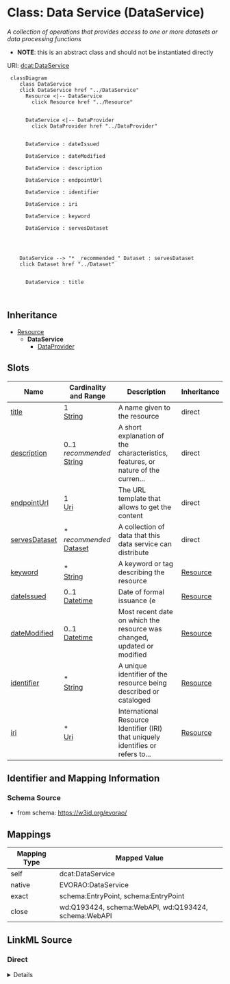 

# Class: Data Service (DataService) 


_A collection of operations that provides access to one or more datasets or data processing functions_




* __NOTE__: this is an abstract class and should not be instantiated directly


URI: [dcat:DataService](http://www.w3.org/ns/dcat#DataService)






```mermaid
 classDiagram
    class DataService
    click DataService href "../DataService"
      Resource <|-- DataService
        click Resource href "../Resource"
      

      DataService <|-- DataProvider
        click DataProvider href "../DataProvider"
      
      
      DataService : dateIssued
        
      DataService : dateModified
        
      DataService : description
        
      DataService : endpointUrl
        
      DataService : identifier
        
      DataService : iri
        
      DataService : keyword
        
      DataService : servesDataset
        
          
    
    
    DataService --> "* _recommended_" Dataset : servesDataset
    click Dataset href "../Dataset"

        
      DataService : title
        
      
```





## Inheritance
* [Resource](Resource.md)
    * **DataService**
        * [DataProvider](DataProvider.md)



## Slots

| Name | Cardinality and Range | Description | Inheritance |
| ---  | --- | --- | --- |
| [title](title.md) | 1 <br/> [String](String.md) | A name given to the resource | direct |
| [description](description.md) | 0..1 _recommended_ <br/> [String](String.md) | A short explanation of the characteristics, features, or nature of the curren... | direct |
| [endpointUrl](endpointUrl.md) | 1 <br/> [Uri](Uri.md) | The URL template that allows to get the content | direct |
| [servesDataset](servesDataset.md) | * _recommended_ <br/> [Dataset](Dataset.md) | A collection of data that this data service can distribute | direct |
| [keyword](keyword.md) | * <br/> [String](String.md) | A keyword or tag describing the resource | [Resource](Resource.md) |
| [dateIssued](dateIssued.md) | 0..1 <br/> [Datetime](Datetime.md) | Date of formal issuance (e | [Resource](Resource.md) |
| [dateModified](dateModified.md) | 0..1 <br/> [Datetime](Datetime.md) | Most recent date on which the resource was changed, updated or modified | [Resource](Resource.md) |
| [identifier](identifier.md) | * <br/> [String](String.md) | A unique identifier of the resource being described or cataloged | [Resource](Resource.md) |
| [iri](iri.md) | * <br/> [Uri](Uri.md) | International Resource Identifier (IRI) that uniquely identifies or refers to... | [Resource](Resource.md) |









## Identifier and Mapping Information







### Schema Source


* from schema: https://w3id.org/evorao/




## Mappings

| Mapping Type | Mapped Value |
| ---  | ---  |
| self | dcat:DataService |
| native | EVORAO:DataService |
| exact | schema:EntryPoint, schema:EntryPoint |
| close | wd:Q193424, schema:WebAPI, wd:Q193424, schema:WebAPI |







## LinkML Source

<!-- TODO: investigate https://stackoverflow.com/questions/37606292/how-to-create-tabbed-code-blocks-in-mkdocs-or-sphinx -->

### Direct

<details>
```yaml
name: DataService
description: A collection of operations that provides access to one or more datasets
  or data processing functions
title: Data Service
from_schema: https://w3id.org/evorao/
exact_mappings:
- schema:EntryPoint
- schema:EntryPoint
close_mappings:
- wd:Q193424
- schema:WebAPI
- wd:Q193424
- schema:WebAPI
is_a: Resource
abstract: true
slots:
- title
- description
- endpointUrl
- servesDataset
slot_usage:
  title:
    name: title
    description: A name given to the resource
    title: title
    comments:
    - 'The title of the item should be as short and descriptive as possible. E.g.
      for virus products it should basically be based on the following Pattern: ''Virus
      name'', ''virus host type'', ''collection year'', ''country of collection''
      ex ''suspected epidemiological origin'', ''genotype'', ''strain'', ''variant
      name or specific feature'
    exact_mappings:
    - schema:name
    - rdfs:label
    slot_uri: dct:title
    domain_of:
    - DataService
    - Dataset
    - Publication
    - Term
    - License
    - Certification
    range: string
    required: true
    multivalued: false
  description:
    name: description
    description: A short explanation of the characteristics, features, or nature of
      the current item
    title: description
    comments:
    - Describe this item in few lines. This description will serve as a summary to
      present the resource.
    exact_mappings:
    - schema:description
    slot_uri: dct:description
    domain_of:
    - DataService
    - Dataset
    - Term
    - PersonOrOrganization
    - File
    - ContactPoint
    - License
    - Certification
    range: string
    required: false
    recommended: true
    multivalued: false
  endpointUrl:
    name: endpointUrl
    description: The URL template that allows to get the content
    title: endpoint URL
    exact_mappings:
    - schema:urlTemplate
    close_mappings:
    - wdp:P1630
    slot_uri: dcat:endpointURL
    domain_of:
    - DataService
    range: uri
    required: true
    multivalued: false
  servesDataset:
    name: servesDataset
    description: A collection of data that this data service can distribute
    title: serves dataset
    comments:
    - This property rather intends to point towards Catalogues as collections of Datasets
    slot_uri: dcat:servesDataset
    domain_of:
    - DataService
    range: Dataset
    required: false
    recommended: true
    multivalued: true
class_uri: dcat:DataService

```
</details>

### Induced

<details>
```yaml
name: DataService
description: A collection of operations that provides access to one or more datasets
  or data processing functions
title: Data Service
from_schema: https://w3id.org/evorao/
exact_mappings:
- schema:EntryPoint
- schema:EntryPoint
close_mappings:
- wd:Q193424
- schema:WebAPI
- wd:Q193424
- schema:WebAPI
is_a: Resource
abstract: true
slot_usage:
  title:
    name: title
    description: A name given to the resource
    title: title
    comments:
    - 'The title of the item should be as short and descriptive as possible. E.g.
      for virus products it should basically be based on the following Pattern: ''Virus
      name'', ''virus host type'', ''collection year'', ''country of collection''
      ex ''suspected epidemiological origin'', ''genotype'', ''strain'', ''variant
      name or specific feature'
    exact_mappings:
    - schema:name
    - rdfs:label
    slot_uri: dct:title
    domain_of:
    - DataService
    - Dataset
    - Publication
    - Term
    - License
    - Certification
    range: string
    required: true
    multivalued: false
  description:
    name: description
    description: A short explanation of the characteristics, features, or nature of
      the current item
    title: description
    comments:
    - Describe this item in few lines. This description will serve as a summary to
      present the resource.
    exact_mappings:
    - schema:description
    slot_uri: dct:description
    domain_of:
    - DataService
    - Dataset
    - Term
    - PersonOrOrganization
    - File
    - ContactPoint
    - License
    - Certification
    range: string
    required: false
    recommended: true
    multivalued: false
  endpointUrl:
    name: endpointUrl
    description: The URL template that allows to get the content
    title: endpoint URL
    exact_mappings:
    - schema:urlTemplate
    close_mappings:
    - wdp:P1630
    slot_uri: dcat:endpointURL
    domain_of:
    - DataService
    range: uri
    required: true
    multivalued: false
  servesDataset:
    name: servesDataset
    description: A collection of data that this data service can distribute
    title: serves dataset
    comments:
    - This property rather intends to point towards Catalogues as collections of Datasets
    slot_uri: dcat:servesDataset
    domain_of:
    - DataService
    range: Dataset
    required: false
    recommended: true
    multivalued: true
attributes:
  title:
    name: title
    description: A name given to the resource
    title: title
    comments:
    - 'The title of the item should be as short and descriptive as possible. E.g.
      for virus products it should basically be based on the following Pattern: ''Virus
      name'', ''virus host type'', ''collection year'', ''country of collection''
      ex ''suspected epidemiological origin'', ''genotype'', ''strain'', ''variant
      name or specific feature'
    from_schema: https://w3id.org/evorao/
    exact_mappings:
    - schema:name
    - rdfs:label
    rank: 1000
    slot_uri: dct:title
    alias: title
    owner: DataService
    domain_of:
    - DataService
    - Dataset
    - Publication
    - Term
    - License
    - Certification
    range: string
    required: true
    multivalued: false
  description:
    name: description
    description: A short explanation of the characteristics, features, or nature of
      the current item
    title: description
    comments:
    - Describe this item in few lines. This description will serve as a summary to
      present the resource.
    from_schema: https://w3id.org/evorao/
    exact_mappings:
    - schema:description
    close_mappings:
    - schema:description
    rank: 1000
    slot_uri: dct:description
    alias: description
    owner: DataService
    domain_of:
    - DataService
    - Dataset
    - Term
    - PersonOrOrganization
    - File
    - ContactPoint
    - License
    - Certification
    range: string
    required: false
    recommended: true
    multivalued: false
  endpointUrl:
    name: endpointUrl
    description: The URL template that allows to get the content
    title: endpoint URL
    from_schema: https://w3id.org/evorao/
    exact_mappings:
    - schema:urlTemplate
    close_mappings:
    - wdp:P1630
    rank: 1000
    slot_uri: dcat:endpointURL
    alias: endpointUrl
    owner: DataService
    domain_of:
    - DataService
    range: uri
    required: true
    multivalued: false
  servesDataset:
    name: servesDataset
    description: A collection of data that this data service can distribute
    title: serves dataset
    comments:
    - This property rather intends to point towards Catalogues as collections of Datasets
    from_schema: https://w3id.org/evorao/
    rank: 1000
    slot_uri: dcat:servesDataset
    alias: servesDataset
    owner: DataService
    domain_of:
    - DataService
    range: Dataset
    required: false
    recommended: true
    multivalued: true
  keyword:
    name: keyword
    description: A keyword or tag describing the resource
    title: keyword
    from_schema: https://w3id.org/evorao/
    rank: 1000
    slot_uri: dcat:keyword
    alias: keyword
    owner: DataService
    domain_of:
    - Resource
    range: string
    required: false
    multivalued: true
  dateIssued:
    name: dateIssued
    description: Date of formal issuance (e.g., publication) of the resource
    title: date issued
    comments:
    - encoded using the relevant ISO 8601 Date and Time compliant string [DATETIME]
    from_schema: https://w3id.org/evorao/
    exact_mappings:
    - sepio:0000051
    close_mappings:
    - schema:datePublished
    - schema:dateCreated
    rank: 1000
    slot_uri: dct:issued
    alias: dateIssued
    owner: DataService
    domain_of:
    - Resource
    range: datetime
    required: false
    multivalued: false
  dateModified:
    name: dateModified
    description: Most recent date on which the resource was changed, updated or modified
    title: date modified
    comments:
    - encoded using the relevant ISO 8601 Date and Time compliant string [DATETIME]
    from_schema: https://w3id.org/evorao/
    exact_mappings:
    - sepio:0000036
    close_mappings:
    - schema:dateModified
    rank: 1000
    slot_uri: dct:modified
    alias: dateModified
    owner: DataService
    domain_of:
    - Resource
    range: datetime
    required: false
    multivalued: false
  identifier:
    name: identifier
    description: A unique identifier of the resource being described or cataloged
    title: identifier
    comments:
    - The identifier is a text string which is assigned to the resource to provide
      an unambiguous reference within a particular context. Persistent identifiers
      should be provided as HTTP URIs
    from_schema: https://w3id.org/evorao/
    exact_mappings:
    - schema:identifier
    rank: 1000
    slot_uri: dct:identifier
    alias: identifier
    owner: DataService
    domain_of:
    - Resource
    range: string
    required: false
    multivalued: true
  iri:
    name: iri
    description: International Resource Identifier (IRI) that uniquely identifies
      or refers to the resource. IRIs include URIs, and URIs include URLs
    title: IRI
    comments:
    - An IRI is a global identifier standardized by IETF RFC 3987. It may or may not
      be resolvable on the web. IRIs include URIs, and URIs include URLs
    from_schema: https://w3id.org/evorao/
    rank: 1000
    is_a: identifier
    alias: iri
    owner: DataService
    domain_of:
    - Resource
    range: uri
    required: false
    multivalued: true
class_uri: dcat:DataService

```
</details>